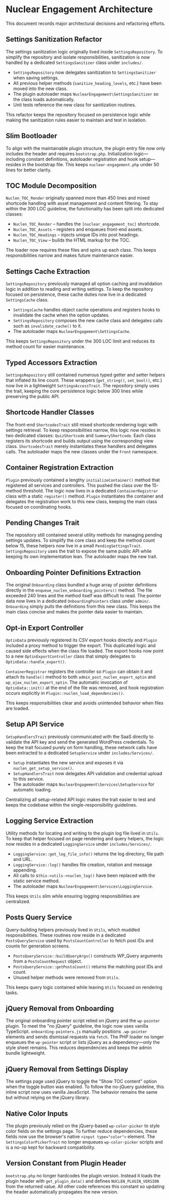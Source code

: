 # Nuclear Engagement Architecture

This document records major architectural decisions and refactoring efforts.

## Settings Sanitization Refactor

The settings sanitization logic originally lived inside `SettingsRepository`. To
simplify the repository and isolate responsibilities, sanitization is now
handled by a dedicated `SettingsSanitizer` class under `includes/`.

- `SettingsRepository` now delegates sanitization to `SettingsSanitizer` when
  saving settings.
- All previous helper methods (`sanitize_heading_levels`, etc.) have been moved
  into the new class.
- The plugin autoloader maps `NuclearEngagement\SettingsSanitizer` so the class
  loads automatically.
- Unit tests reference the new class for sanitization routines.

This refactor keeps the repository focused on persistence logic while making the
sanitization rules easier to maintain and test in isolation.
## Slim Bootloader

To align with the maintainable plugin structure, the plugin entry file now only includes the header and requires `bootstrap.php`. Initialization logic—including constant definitions, autoloader registration and hook setup—resides in the bootstrap file. This keeps `nuclear-engagement.php` under 50 lines for better clarity.

## TOC Module Decomposition

`Nuclen_TOC_Render` originally spanned more than 450 lines and mixed shortcode
handling with asset management and content filtering. To stay within the
300 LOC guideline, the functionality has been split into dedicated classes:

- `Nuclen_TOC_Render` – handles the `[nuclear_engagement_toc]` shortcode.
- `Nuclen_TOC_Assets` – registers and enqueues front-end assets.
- `Nuclen_TOC_Headings` – injects unique IDs into post headings.
- `Nuclen_TOC_View` – builds the HTML markup for the TOC.

The loader now requires these files and spins up each class. This keeps
responsibilities narrow and makes future maintenance easier.


## Settings Cache Extraction

`SettingsRepository` previously managed all option caching and invalidation logic in addition to reading and writing settings. To keep the repository focused on persistence, these cache duties now live in a dedicated `SettingsCache` class.

- `SettingsCache` handles object cache operations and registers hooks to invalidate the cache when the option updates.
- `SettingsRepository` composes the new cache class and delegates calls such as `invalidate_cache()` to it.
- The autoloader maps `NuclearEngagement\SettingsCache`.

This keeps `SettingsRepository` under the 300 LOC limit and reduces its method count for easier maintenance.

## Typed Accessors Extraction

`SettingsRepository` still contained numerous typed getter and setter helpers
that inflated its line count. These wrappers (`get_string()`, `set_bool()`, etc.)
now live in a lightweight `SettingsAccessTrait`. The repository simply uses the
trait, keeping the core persistence logic below 300 lines while preserving the
public API.

## Shortcode Handler Classes

The front-end `ShortcodesTrait` still mixed shortcode rendering logic with
settings retrieval. To keep responsibilities narrow, this logic now resides in
two dedicated classes: `QuizShortcode` and `SummaryShortcode`. Each class
registers its shortcode and builds output using the corresponding view class.
`ShortcodesTrait` merely instantiates these handlers and delegates calls.
The autoloader maps the new classes under the `Front` namespace.

## Container Registration Extraction

`Plugin` previously contained a lengthy `initializeContainer()` method that
registered all services and controllers. This pushed the class over the
15-method threshold. The logic now lives in a dedicated
`ContainerRegistrar` class with a static `register()` method. `Plugin`
instantiates the container and delegates the registration work to this new
class, keeping the main class focused on coordinating hooks.

## Pending Changes Trait

The repository still contained several utility methods for managing pending
settings updates. To simplify the core class and keep the method count below
15, these helpers now live in a small `PendingSettingsTrait`.
`SettingsRepository` uses the trait to expose the same public API while keeping
its own implementation lean. The autoloader maps the new trait.

## Onboarding Pointer Definitions Extraction

The original `Onboarding` class bundled a huge array of pointer definitions directly in the `enqueue_nuclen_onboarding_pointers()` method. The file exceeded 240 lines and the method itself was difficult to read. The pointer data now lives in a dedicated `OnboardingPointers` class under `admin/`. `Onboarding` simply pulls the definitions from this new class. This keeps the main class concise and makes the pointer data easier to maintain.

## Opt-in Export Controller

`OptinData` previously registered its CSV export hooks directly and `Plugin`
included a proxy method to trigger the export. This duplicated logic and caused
side effects when the class file loaded. The export hooks now point to a new
`OptinExportController` class that simply delegates to `OptinData::handle_export()`.

`ContainerRegistrar` registers the controller so `Plugin` can obtain it and
attach its `handle()` method to both `admin_post_nuclen_export_optin` and
`wp_ajax_nuclen_export_optin`. The automatic invocation of `OptinData::init()`
at the end of the file was removed, and hook registration occurs explicitly in
`Plugin::nuclen_load_dependencies()`.

This keeps responsibilities clear and avoids unintended behavior when files are
loaded.

## Setup API Service

`SetupHandlersTrait` previously communicated with the SaaS directly to validate
the API key and send the generated WordPress credentials. To keep the trait
focused purely on form handling, these network calls have been extracted to a
dedicated `SetupService` under `includes/Services/`.

- `Setup` instantiates the new service and exposes it via
  `nuclen_get_setup_service()`.
- `SetupHandlersTrait` now delegates API validation and credential upload to this
  service.
- The autoloader maps `NuclearEngagement\Services\SetupService` for automatic
  loading.

Centralizing all setup-related API logic makes the trait easier to test and
keeps the codebase within the single-responsibility guidelines.

## Logging Service Extraction

Utility methods for locating and writing to the plugin log file lived in `Utils`.
To keep that helper focused on page rendering and query helpers, the logic now
resides in a dedicated `LoggingService` under `includes/Services/`.

- `LoggingService::get_log_file_info()` returns the log directory, file path and URL.
- `LoggingService::log()` handles file creation, rotation and message appending.
- All calls to `$this->utils->nuclen_log()` have been replaced with the static
  service method.
- The autoloader maps `NuclearEngagement\Services\LoggingService`.

This keeps `Utils` slim while ensuring logging responsibilities are centralized.

## Posts Query Service

Query-building helpers previously lived in `Utils`, which muddled responsibilities.
These routines now reside in a dedicated `PostsQueryService` used by
`PostsCountController` to fetch post IDs and counts for generation screens.

- `PostsQueryService::buildQueryArgs()` constructs WP_Query arguments from a
  `PostsCountRequest` object.
- `PostsQueryService::getPostsCount()` returns the matching post IDs and count.
- Unused helper methods were removed from `Utils`.

This keeps query logic contained while leaving `Utils` focused on rendering tasks.

## jQuery Removal from Onboarding

The original onboarding pointer script relied on jQuery and the `wp-pointer` plugin.
To meet the "no jQuery" guideline, the logic now uses vanilla TypeScript.
`onboarding-pointers.js` manually positions `.wp-pointer` elements and sends
dismissal requests via `fetch`. The PHP loader no longer enqueues the
`wp-pointer` script or lists jQuery as a dependency—only the style sheet
remains. This reduces dependencies and keeps the admin bundle lightweight.

## jQuery Removal from Settings Display

The settings page used jQuery to toggle the "Show TOC content" option when
the toggle button was enabled. To follow the no-jQuery guideline, this inline
script now uses vanilla JavaScript. The behavior remains the same but without
relying on the jQuery library.

## Native Color Inputs

The plugin previously relied on the jQuery-based `wp-color-picker` to style
color fields on the settings page. To further reduce dependencies, these
fields now use the browser's native `<input type="color">` element. The
`SettingsColorPickerTrait` no longer enqueues `wp-color-picker` scripts and is
a no-op kept for backward compatibility.

## Version Constant from Plugin Header

`bootstrap.php` no longer hardcodes the plugin version. Instead it loads the
plugin header with `get_plugin_data()` and defines `NUCLEN_PLUGIN_VERSION` from
the returned value. All other code references this constant so updating the
header automatically propagates the new version.

